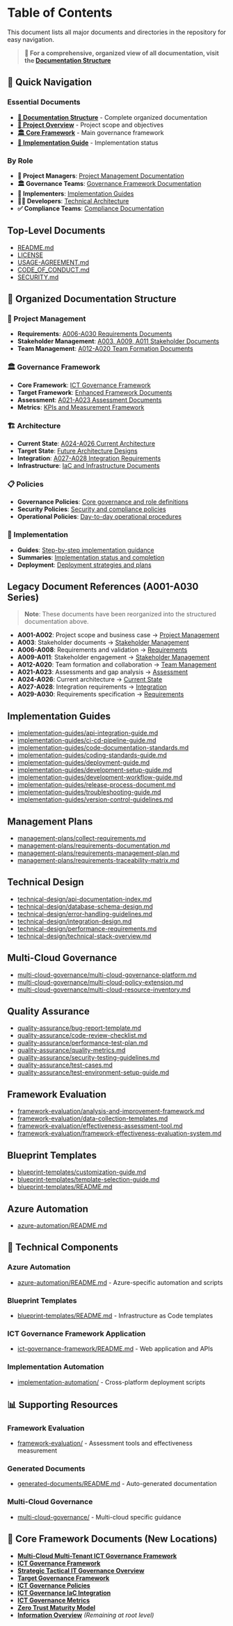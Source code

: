 # Table of Contents

This document lists all major documents and directories in the repository for easy navigation.

> **📖 For a comprehensive, organized view of all documentation, visit the [Documentation Structure](docs/README.md)**

## 🚀 Quick Navigation

### Essential Documents
- **[📖 Documentation Structure](docs/README.md)** - Complete organized documentation
- **[🎯 Project Overview](docs/project-management/A001-Project-Scope-and-Objectives.md)** - Project scope and objectives  
- **[🏛️ Core Framework](docs/governance-framework/core-framework/ICT-Governance-Framework.md)** - Main governance framework
- **[🚀 Implementation Guide](docs/implementation/summaries/IMPLEMENTATION-SUMMARY.md)** - Implementation status

### By Role
- **👥 Project Managers**: [Project Management Documentation](docs/project-management/)
- **🏛️ Governance Teams**: [Governance Framework Documentation](docs/governance-framework/)
- **🔧 Implementers**: [Implementation Guides](docs/implementation/)
- **👨‍💻 Developers**: [Technical Architecture](docs/architecture/)
- **✅ Compliance Teams**: [Compliance Documentation](docs/compliance/)

## Top-Level Documents

- [README.md](README.md)
- [LICENSE](LICENSE)
- [USAGE-AGREEMENT.md](USAGE-AGREEMENT.md)
- [CODE_OF_CONDUCT.md](CODE_OF_CONDUCT.md)
- [SECURITY.md](SECURITY.md)

## 📁 Organized Documentation Structure

### 🎯 Project Management
- **Requirements**: [A006-A030 Requirements Documents](docs/project-management/requirements/)
- **Stakeholder Management**: [A003, A009, A011 Stakeholder Documents](docs/project-management/stakeholder-management/)
- **Team Management**: [A012-A020 Team Formation Documents](docs/project-management/team-management/)

### 🏛️ Governance Framework
- **Core Framework**: [ICT Governance Framework](docs/governance-framework/core-framework/)
- **Target Framework**: [Enhanced Framework Documents](docs/governance-framework/target-framework/)
- **Assessment**: [A021-A023 Assessment Documents](docs/governance-framework/assessment/)
- **Metrics**: [KPIs and Measurement Framework](docs/governance-framework/metrics/)

### 🏗️ Architecture
- **Current State**: [A024-A026 Current Architecture](docs/architecture/current-state/)
- **Target State**: [Future Architecture Designs](docs/architecture/target-state/)
- **Integration**: [A027-A028 Integration Requirements](docs/architecture/integration/)
- **Infrastructure**: [IaC and Infrastructure Documents](docs/architecture/infrastructure/)

### 📋 Policies
- **Governance Policies**: [Core governance and role definitions](docs/policies/governance/)
- **Security Policies**: [Security and compliance policies](docs/policies/security/)
- **Operational Policies**: [Day-to-day operational procedures](docs/policies/operational/)

### 🚀 Implementation
- **Guides**: [Step-by-step implementation guidance](docs/implementation/guides/)
- **Summaries**: [Implementation status and completion](docs/implementation/summaries/)
- **Deployment**: [Deployment strategies and plans](docs/implementation/deployment/)

## Legacy Document References (A001-A030 Series)
> **Note**: These documents have been reorganized into the structured documentation above.

- **A001-A002**: Project scope and business case → [Project Management](docs/project-management/)
- **A003**: Stakeholder documents → [Stakeholder Management](docs/project-management/stakeholder-management/)
- **A006-A008**: Requirements and validation → [Requirements](docs/project-management/requirements/)
- **A009-A011**: Stakeholder engagement → [Stakeholder Management](docs/project-management/stakeholder-management/)
- **A012-A020**: Team formation and collaboration → [Team Management](docs/project-management/team-management/)
- **A021-A023**: Assessments and gap analysis → [Assessment](docs/governance-framework/assessment/)
- **A024-A026**: Current architecture → [Current State](docs/architecture/current-state/)
- **A027-A028**: Integration requirements → [Integration](docs/architecture/integration/)
- **A029-A030**: Requirements specification → [Requirements](docs/project-management/requirements/)

## Implementation Guides
- [implementation-guides/api-integration-guide.md](implementation-guides/api-integration-guide.md)
- [implementation-guides/ci-cd-pipeline-guide.md](implementation-guides/ci-cd-pipeline-guide.md)
- [implementation-guides/code-documentation-standards.md](implementation-guides/code-documentation-standards.md)
- [implementation-guides/coding-standards-guide.md](implementation-guides/coding-standards-guide.md)
- [implementation-guides/deployment-guide.md](implementation-guides/deployment-guide.md)
- [implementation-guides/development-setup-guide.md](implementation-guides/development-setup-guide.md)
- [implementation-guides/development-workflow-guide.md](implementation-guides/development-workflow-guide.md)
- [implementation-guides/release-process-document.md](implementation-guides/release-process-document.md)
- [implementation-guides/troubleshooting-guide.md](implementation-guides/troubleshooting-guide.md)
- [implementation-guides/version-control-guidelines.md](implementation-guides/version-control-guidelines.md)

## Management Plans
- [management-plans/collect-requirements.md](management-plans/collect-requirements.md)
- [management-plans/requirements-documentation.md](management-plans/requirements-documentation.md)
- [management-plans/requirements-management-plan.md](management-plans/requirements-management-plan.md)
- [management-plans/requirements-traceability-matrix.md](management-plans/requirements-traceability-matrix.md)

## Technical Design
- [technical-design/api-documentation-index.md](technical-design/api-documentation-index.md)
- [technical-design/database-schema-design.md](technical-design/database-schema-design.md)
- [technical-design/error-handling-guidelines.md](technical-design/error-handling-guidelines.md)
- [technical-design/integration-design.md](technical-design/integration-design.md)
- [technical-design/performance-requirements.md](technical-design/performance-requirements.md)
- [technical-design/technical-stack-overview.md](technical-design/technical-stack-overview.md)

## Multi-Cloud Governance
- [multi-cloud-governance/multi-cloud-governance-platform.md](multi-cloud-governance/multi-cloud-governance-platform.md)
- [multi-cloud-governance/multi-cloud-policy-extension.md](multi-cloud-governance/multi-cloud-policy-extension.md)
- [multi-cloud-governance/multi-cloud-resource-inventory.md](multi-cloud-governance/multi-cloud-resource-inventory.md)

## Quality Assurance
- [quality-assurance/bug-report-template.md](quality-assurance/bug-report-template.md)
- [quality-assurance/code-review-checklist.md](quality-assurance/code-review-checklist.md)
- [quality-assurance/performance-test-plan.md](quality-assurance/performance-test-plan.md)
- [quality-assurance/quality-metrics.md](quality-assurance/quality-metrics.md)
- [quality-assurance/security-testing-guidelines.md](quality-assurance/security-testing-guidelines.md)
- [quality-assurance/test-cases.md](quality-assurance/test-cases.md)
- [quality-assurance/test-environment-setup-guide.md](quality-assurance/test-environment-setup-guide.md)

## Framework Evaluation
- [framework-evaluation/analysis-and-improvement-framework.md](framework-evaluation/analysis-and-improvement-framework.md)
- [framework-evaluation/data-collection-templates.md](framework-evaluation/data-collection-templates.md)
- [framework-evaluation/effectiveness-assessment-tool.md](framework-evaluation/effectiveness-assessment-tool.md)
- [framework-evaluation/framework-effectiveness-evaluation-system.md](framework-evaluation/framework-effectiveness-evaluation-system.md)

## Blueprint Templates
- [blueprint-templates/customization-guide.md](blueprint-templates/customization-guide.md)
- [blueprint-templates/template-selection-guide.md](blueprint-templates/template-selection-guide.md)
- [blueprint-templates/README.md](blueprint-templates/README.md)

## Azure Automation
- [azure-automation/README.md](azure-automation/README.md)

## 🔧 Technical Components

### Azure Automation
- [azure-automation/README.md](azure-automation/README.md) - Azure-specific automation and scripts

### Blueprint Templates  
- [blueprint-templates/README.md](blueprint-templates/README.md) - Infrastructure as Code templates

### ICT Governance Framework Application
- [ict-governance-framework/README.md](ict-governance-framework/README.md) - Web application and APIs

### Implementation Automation
- [implementation-automation/](implementation-automation/) - Cross-platform deployment scripts

## 📊 Supporting Resources

### Framework Evaluation
- [framework-evaluation/](framework-evaluation/) - Assessment tools and effectiveness measurement

### Generated Documents
- [generated-documents/README.md](generated-documents/README.md) - Auto-generated documentation

### Multi-Cloud Governance
- [multi-cloud-governance/](multi-cloud-governance/) - Multi-cloud specific guidance

## 📄 Core Framework Documents (New Locations)
- **[Multi-Cloud Multi-Tenant ICT Governance Framework](docs/governance-framework/core-framework/Multi-Cloud-Multi-Tenant-ICT-Governance-Framework.md)**
- **[ICT Governance Framework](docs/governance-framework/core-framework/ICT-Governance-Framework.md)**
- **[Strategic Tactical IT Governance Overview](docs/governance-framework/core-framework/Strategic-Tactical-IT-Governance-Overview.md)**
- **[Target Governance Framework](docs/governance-framework/target-framework/Target-Governance-Framework.md)**
- **[ICT Governance Policies](docs/policies/governance/ICT-Governance-Policies.md)**
- **[ICT Governance IaC Integration](docs/architecture/integration/ICT-Governance-IaC-Integration.md)**
- **[ICT Governance Metrics](docs/governance-framework/metrics/ICT-Governance-Metrics.md)**
- **[Zero Trust Maturity Model](docs/architecture/target-state/Zero-Trust-Maturity-Model.md)**
- **[Information Overview](InformationOverview.md)** *(Remaining at root level)*
